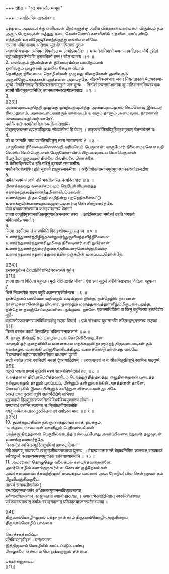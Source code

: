 +++
title = "०३ भक्तसौलभ्यभूमा"

+++
॥ सगतिमणिमालाश्लोकः ॥   

பத்துடை அடியவர்க்கு எளியவன் பிறர்களுக்கு அரிய வித்தகன் மலர்மகள் விரும்பும் நம் அரும் பெறலடிகள் மத்துறு கடை வெண்ணெய் களவினில் உரவிடையாப்புண்டு எத்திறம் உரலினோடிணைந்திருந்து ஏங்கிய எளிவே.   
दासानां भक्तिभाजाम् अतिशय सुलभोग्नाश्रितानां दुरापः   
स्वाश्वर्यः पद्मजातात्यभिमत विषयोऽलभ्य लाभोऽस्मदीशः । मन्थानेनातिमात्रोन्मथनजनवनीतस्य चौर्ये गृहीतो   
बद्धोऽथोलूखलेनोरसि भृशचकितो हन्त ! सौलभ्यमस्य ॥ १ ॥   
2. எளிவரும் இயல்வினன் நிலைவரம்பில பலபிறப்பாய்   
ஒளிவரும் முழுநலம் முதலில கேடில வீடாம்   
தெளிதரு நிலைமைய தொழிவிலன் முழுவது மிறையோன் அளிவரும் அருளினோடகத்தனன் புறத்தனன் அமைந்தே. सौलभ्यैकस्वभावः जनन नियतताकार्य भेदव्यवस्था-   
शून्यो मोनादिनानाकृतिरखिललसत्सद्गुणो जन्मशून्यः । निर्नाशोऽत्यन्तमोक्षात्मक शुभमतिदानन्ददिव्यस्वभावः   
स्वामी शीतानुकम्पानिधिर् उपनमतामन्तरङ्गोऽन्यबाह्यः ॥ २ ॥   
3.   
[[23]]  
அமைவுடையறநெறி முழுவது முயற்வறவுபர்ந்து அமைவுடைமுதல் கெடலொடி இடையற நிலமதுவாம், அமைவுடையமரரும் யாவையும் ய வரும் தானாம் அமைவுடை நாரணன் மாயையையறிபவர் யாரே?.   
धर्मागैरनन्तैः परमतिशयितानप्यतीत्यातिशायि-   
प्रोद्यत्सृष्ट्यन्तमध्यप्रलयविहृतयः सौख्यलीला हि येषाम् । तादृक्सर्वातिशयिद्रुहिणहरमुखाश् चेतनाचेतने यः   
4.   
को वा जानाति मायां परमतिशयितुस् तस्य नारायणस्य ? ॥ ३ ॥   
யாருமோர் நிலைமையனெனவறி வரியவெம் பெருமான், யாருமோர் நிலைமையனெனவறி வெளிய வெம்பெருமான் பேருமோராயிரம் பிறபலவுடைய வொபெருமான் பேருமோருருவமுளதில்லை யிலதில்லை பிணக்கே.   
यैः कैश्चिद्भिरेवंविध इति गदितुं दुश्शकोऽस्माकमीशः   
भक्तैनचैरपीत्थंविध इति सुशको ज्ञातुमस्माकमीशः । अद्वैतीयीकनाम्नामयुतयुगनघानेकरूपोऽस्मदीशः   
5.   
नामैकं रूपमेकं त्वपि नहि भवतीत्यस्ति चेत्यस्ति वादः ॥ ४ ॥   
பிணக்கறவறு வகைச்சமயமும் நெறியுள்ளியுரைத்த கணக்கறுநலத்தனனந்தமிலாகியம்பகவன்,   
வணக்குடைத் தவநெறி வழிநின்று புறநெறிகளைகட்டு உணக்குமின்பசையறவவனுடையுணர்வு கொண்டுணர்ந்தே.   
षोढा प्रख्याततत्तत्समय कलहसंशान्तये वेदमार्ग   
ज्ञात्वा वक्तुविमृश्यानवधिकसुगुणाब्धेरनन्तस्य तस्य । आदेस्स्थित्वा नमोऽर्थं वहति भगवतो भक्तिमार्गेऽन्यमार्गान्   
6.   
जित्वा तद्गीतया तं करणमिति विदन् शोषयामूलसङ्गम् ॥ ५ ॥   
உணர்ந்துணர்ந்திழிந்தகன்றுயர்ந்துருவியந்தவிந்நிலைமை-   
உணர்ந்துணர்ந்துணரிலுமிறை நிலையுணர் வரி துயிர்காள்!   
உணர்ந்துணர்ந்துரைத்துரைத்தரியயனரனென்னுமிவரை உணர்ந்துணர்ந்துரைத்துரைத்திறைஞ்சுமின் மனப்பட்டதொன்றே.   
'   
[[24]]  
ह्रस्वस्थूलोच्च देहाद्यतिविशभिदे स्वस्वरूपे श्रुतेन   
[[11]]  
ज्ञात्वा ज्ञात्वा विदित्वा बहुमतन मुखे रीक्षितेऽपीह जीवाः ! ऐशं रूपं सुदुर्ज हरिविधिसञ्ज्ञान् विदित्वा बहूक्त्वा   
7.   
चित्ते निष्पन्नमेकं श्रवत बहुविधज्ञानसङ्कीर्तनश्च ॥ ६ ॥   
ஒன்றெனப் பலவென வறிவரும் வடிவினுள் நின்ற, நன்றெழில் நாரணன் நான்முகனரனென்னு மிவரை, ஒன்றநும் மனத்துவைத்துள்ளிநும்மிருபசையறுத்து, நன்றென நலஞ்செய்வதவனிடை நம்முடை நாளே. एकात्माधिष्ठिता वा किनु बहुनिलया इत्यविज्ञेय मूर्ति-   
ष्वत्यन्तौज्ज्वल्यनारायगविधिसञ्ज्ञेषु सङ्घ विचार्य । एकं संस्थाप्य युष्मन्मनसि तदितरद्वन्द्वतस्तत्त्व राङ्कां   
[[1]]  
छित्वा वस्तत्र कार्या तिरुपतिरा भक्तिरास्नाककाले ॥ ७ ॥   
8. நாளு நின்றடு நம் பழைமையங் கொடுவினையுடனே   
மாளும் ஓர் குறைவில்லை மனனகமல மறக்கழுவி நாளும்நந் திருவுடையடிகள் தம் நலங்கழல் வணங்கி மாளுமோரிடத்திலும் வணக்கொடு மாள்வது வலமே.   
स्थित्वाजत्रं महोग्राप्यघततिरखिला बाधमाना पुराणी   
सद्यो नश्येन्न हानिः क्वचिदपि मनसो द्वेषरागादिदोषम् । त्यक्त्वाजत्रं च नः श्रीकमितुरतिशुभे स्वामिनः पादयुग्मे   
[[9]]  
क्लृप्ते भक्त्या प्रणामे मृतिरपि मरणे साञ्जलिश्चेद्बलं तत् ॥ ८ ॥   
வலத்தனன் திரிபுரமெரித்தவனிடம் பெறத்துந்தித் தலத்து, எழுதிசைமுகன் படைத்த நல்லுலகமும் தானும் புலப்படப், பின்னும் தன்னுலகக்கில் அகத்தனன் தானே, சொலப்புகில் இவை பின்னும் வயிற்றுள விவையவன் துயக்கே.   
आस्ते दग्धा पुराणां वपुषि सहगणैर्दक्षिणे नाभिपद्म   
वृद्धयाढ्यो दिङ्मुखस्तज्जनितविविधवैविव्ययुक्ताश्च लोकाः ।   
यस्याबाधं वसन्ति स्वयमथ च निजप्रेक्षणीयस्वलोके   
वक्तुं कामेत्वनन्तास्तदुदरनिलया एष सर्वोऽस्य माया ॥। ९ ॥   
[[25]]  
10. துயக்கறுமதியில் நல்ஞானத்துளமரரைத் துயக்கும்,   
மயக்குடைமாயைகள் வானிலும் பெரியனவல்லன்   
புயற்கரு நிறத்தனன் பெருநிலங்கடந்த நல்லடிப்போது அயர்ப்பிலனலற்றுவன் தழுவுவன் வணங்குவனமர்ந்தே.   
निस्सन्देहं स्वचित्तस्फुरितशुभधियां ब्रह्मरुद्रादिमानां   
मोहे शक्तासु मायास्वपि खसुमहतीष्वाप्तशक्त्या युतस्य । मेघश्यामात्मकान्ते बेहदवनिमिमां कान्तवत् सत्पदाब्जं   
स्थैर्यादुच्चैः स्तवान्यस्मरणयुगधिकं श्लेबयाण्यानमानि ॥ १० ॥   
11. அமரர்கள் தொழுதெழ வலைகடல் கடைந்தவன்றன்னை,   
அமர்பொழில் வளங்குருகூர்ச் சடகோபன் குற்றேவல்கள் அமர்சுவையாயிரத்தவற்றினுளிவைபத்தும் வல்லார் அமரரோடுயர்வில் சென்றறுவர் தம் பிறவியஞ்சிறையே.   
तात्पर्य रत्नावलीश्लोकः )   
बन्धार्हत्वात्स्वभक्तैर् अधिकतरगुणानन्तदित्र्यावतारात्   
सर्वेष्वासक्तिमत्त्वान् नतसुगमतया स्वप्रबोधप्रदत्वात् । ख्याताभिख्यादिचिह्नात् स्वरुचिवितरणात् सर्वकालाश्रयत्वात् शर्वादः स्वाङ्गदानात् प्रतिपदतयाऽनन्तसौलभ्यमाह ॥   

[[4]]  
திருவாய்மொழி-முதல் பத்து-நான்காம் திருவாய்மொழி-அஞ்சிறைய   
திருவாய்மொழிப் பாவகை -   
—   
கொச்சகக்கலிப்பா   
प्रतिबिम्बलहरीवृत्तं - मन्दाक्रान्ता   
இத்திருவாய் மொழியில் காட்டப்படும் பண்பு   
பிழைகளை எல்லாம் பொறுத்தருளும் தன்மை   

பக்தர்களுடைய   
[[11]]  
